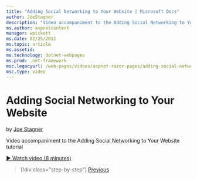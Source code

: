 ```yaml
---
title: "Adding Social Networking to Your Website | Microsoft Docs"
author: JoeStagner
description: "Video accompaniment to the Adding Social Networking to Your Website tutorial"
ms.author: aspnetcontent
manager: wpickett
ms.date: 02/25/2011
ms.topic: article
ms.assetid: 
ms.technology: dotnet-webpages
ms.prod: .net-framework
msc.legacyurl: /web-pages/videos/aspnet-razor-pages/adding-social-networking-to-your-website
msc.type: video
---
```

Adding Social Networking to Your Website
====================
by [Joe Stagner](https://github.com/JoeStagner)

Video accompaniment to the Adding Social Networking to Your Website tutorial

[&#9654; Watch video (8 minutes)](https://channel9.msdn.com/Blogs/ASP-NET-Site-Videos/adding-social-networking-to-your-website)

>[!div class="step-by-step"]
[Previous](adding-search-to-your-web-site.md)